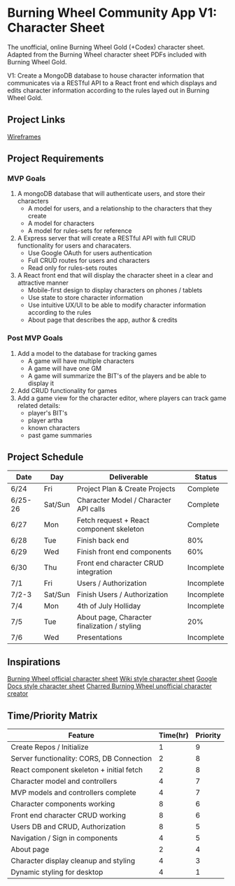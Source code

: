 # Burning Wheel Community App V1: Character Sheet

The unofficial, online Burning Wheel Gold (+Codex) character sheet. Adapted from the Burning Wheel character sheet PDFs included with Burning Wheel Gold.

V1: Create a MongoDB database to house character information that communicates via a RESTful API to a React front end which displays and edits character information according to the rules layed out in Burning Wheel Gold.

## Project Links

[Wireframes](https://www.figma.com/file/jW6WGkQOYvzi96RGTy8lYc/Untitled?node-id=0%3A1)

## Project Requirements

### MVP Goals

1. A mongoDB database that will authenticate users, and store their characters
   - A model for users, and a relationship to the characters that they create
   - A model for characters
   - A model for rules-sets for reference
2. A Express server that will create a RESTful API with full CRUD functionality for users and characaters.
   - Use Google OAuth for users authentication
   - Full CRUD routes for users and characters
   - Read only for rules-sets routes
3. A React front end that will display the character sheet in a clear and attractive manner
   - Mobile-first design to display characters on phones / tablets
   - Use state to store character information
   - Use intuitive UX/UI to be able to modify character information according to the rules
   - About page that describes the app, author & credits

### Post MVP Goals

1. Add a model to the database for tracking games
   - A game will have multiple characters
   - A game will have one GM
   - A game will summarize the BIT's of the players and be able to display it
2. Add CRUD functionality for games
3. Add a game view for the character editor, where players can track game related details:
   - player's BIT's
   - player artha
   - known characters
   - past game summaries

## Project Schedule

| Date    | Day     | Deliverable                                  | Status     |
| ------- | ------- | -------------------------------------------- | ---------- |
| 6/24    | Fri     | Project Plan & Create Projects               | Complete   |
| 6/25-26 | Sat/Sun | Character Model / Character API calls        | Complete   |
| 6/27    | Mon     | Fetch request + React component skeleton     | Complete   |
| 6/28    | Tue     | Finish back end                              | 80%        |
| 6/29    | Wed     | Finish front end components                  | 60%        |
| 6/30    | Thu     | Front end character CRUD integration         | Incomplete |
| 7/1     | Fri     | Users / Authorization                        | Incomplete |
| 7/2-3   | Sat/Sun | Finish Users / Authorization                 | Incomplete |
| 7/4     | Mon     | 4th of July Holliday                         | Incomplete |
| 7/5     | Tue     | About page, Character finalization / styling | 20%        |
| 7/6     | Wed     | Presentations                                | Incomplete |

## Inspirations

[Burning Wheel official character sheet](https://pdfcoffee.com/burning-wheel-character-sheet-4-pdf-free.html)
[Wiki style character sheet](https://vipersgate.obscuritus.ca/index.php?title=Sarlan_The_Thief)
[Google Docs style character sheet](https://docs.google.com/spreadsheets/d/1pWbAH6WgCs_EcBpyxTMSHm3wcTHEULjw-4gAzCk2SMI/edit?usp=sharing)
[Charred Burning Wheel unofficial character creator](http://charred-black.herokuapp.com/#/)

## Time/Priority Matrix

| Feature                                   | Time(hr) | Priority |
| ----------------------------------------- | -------- | -------- |
| Create Repos / Initialize                 | 1        | 9        |
| Server functionality: CORS, DB Connection | 2        | 8        |
| React component skeleton + initial fetch  | 2        | 8        |
| Character model and controllers           | 4        | 7        |
| MVP models and controllers complete       | 4        | 7        |
| Character components working              | 8        | 6        |
| Front end character CRUD working          | 8        | 6        |
| Users DB and CRUD, Authorization          | 8        | 5        |
| Navigation / Sign in components           | 4        | 5        |
| About page                                | 2        | 4        |
| Character display cleanup and styling     | 4        | 3        |
| Dynamic styling for desktop               | 4        | 1        |
